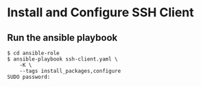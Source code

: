 # Install and Configure SSH Client

## Run the ansible playbook

```
$ cd ansible-role
$ ansible-playbook ssh-client.yaml \
    -K \
    --tags install_packages,configure
SUDO password: 

```
